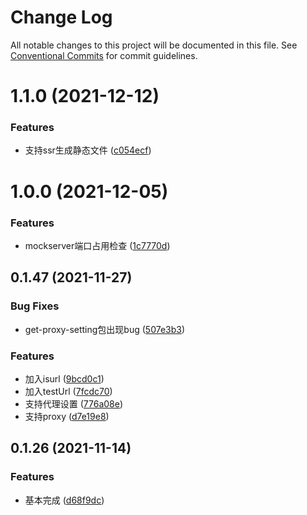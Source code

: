 # Change Log

All notable changes to this project will be documented in this file.
See [Conventional Commits](https://conventionalcommits.org) for commit guidelines.

# 1.1.0 (2021-12-12)


### Features

* 支持ssr生成静态文件 ([c054ecf](https://github.com/hiisea/elux/commit/c054ecf99acf1114041cdfba7eb1e6bf83e4914b))



# 1.0.0 (2021-12-05)


### Features

* mockserver端口占用检查 ([1c7770d](https://github.com/hiisea/elux/commit/1c7770dedc9c8470f75317709fbadd45fa14ec15))



## 0.1.47 (2021-11-27)


### Bug Fixes

* get-proxy-setting包出现bug ([507e3b3](https://github.com/hiisea/elux/commit/507e3b348d64bea79012b147d7e4e587a4c6c100))


### Features

* 加入isurl ([9bcd0c1](https://github.com/hiisea/elux/commit/9bcd0c169f6f6a4d00d2cb82435d7471d0a13441))
* 加入testUrl ([7fcdc70](https://github.com/hiisea/elux/commit/7fcdc705f50c464081ee61f5b03367ea6ab7d9f2))
* 支持代理设置 ([776a08e](https://github.com/hiisea/elux/commit/776a08eb8071b734bcde4f9e00a2ed723e56f19f))
* 支持proxy ([d7e19e8](https://github.com/hiisea/elux/commit/d7e19e8bea151cd58d5c583a916daa53621b91c6))



## 0.1.26 (2021-11-14)


### Features

* 基本完成 ([d68f9dc](https://github.com/hiisea/elux/commit/d68f9dc0947425158b9ca92e75b8588247945163))
